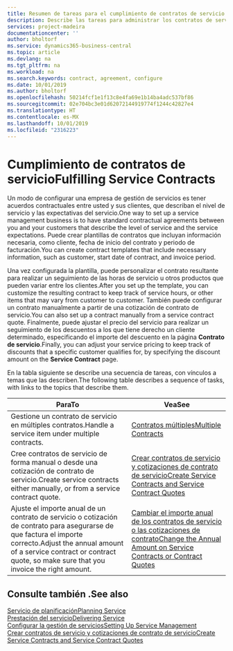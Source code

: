 ```yaml
---
title: Resumen de tareas para el cumplimiento de contratos de servicio | Documentos de Microsoft
description: Describe las tareas para administrar los contratos de servicio con los clientes.
services: project-madeira
documentationcenter: ''
author: bholtorf
ms.service: dynamics365-business-central
ms.topic: article
ms.devlang: na
ms.tgt_pltfrm: na
ms.workload: na
ms.search.keywords: contract, agreement, configure
ms.date: 10/01/2019
ms.author: bholtorf
ms.openlocfilehash: 50214fcf1e1f13c8e4fa69e1b14ba4adc537bf86
ms.sourcegitcommit: 02e704bc3e01d62072144919774f1244c42827e4
ms.translationtype: HT
ms.contentlocale: es-MX
ms.lasthandoff: 10/01/2019
ms.locfileid: "2316223"
---
```

# <a name="fulfilling-service-contracts"></a><span data-ttu-id="e2ce2-103">Cumplimiento de contratos de servicio</span><span class="sxs-lookup"><span data-stu-id="e2ce2-103">Fulfilling Service Contracts</span></span> 
<span data-ttu-id="e2ce2-104">Un modo de configurar una empresa de gestión de servicios es tener acuerdos contractuales entre usted y sus clientes, que describan el nivel de servicio y las expectativas del servicio.</span><span class="sxs-lookup"><span data-stu-id="e2ce2-104">One way to set up a service management business is to have standard contractual agreements between you and your customers that describe the level of service and the service expectations.</span></span> <span data-ttu-id="e2ce2-105">Puede crear plantillas de contratos que incluyan información necesaria, como cliente, fecha de inicio del contrato y periodo de facturación.</span><span class="sxs-lookup"><span data-stu-id="e2ce2-105">You can create contract templates that include necessary information, such as customer, start date of contract, and invoice period.</span></span>  
  
<span data-ttu-id="e2ce2-106">Una vez configurada la plantilla, puede personalizar el contrato resultante para realizar un seguimiento de las horas de servicio u otros productos que pueden variar entre los clientes.</span><span class="sxs-lookup"><span data-stu-id="e2ce2-106">After you set up the template, you can customize the resulting contract to keep track of service hours, or other items that may vary from customer to customer.</span></span> <span data-ttu-id="e2ce2-107">También puede configurar un contrato manualmente a partir de una cotización de contrato de servicio.</span><span class="sxs-lookup"><span data-stu-id="e2ce2-107">You can also set up a contract manually from a service contract quote.</span></span> <span data-ttu-id="e2ce2-108">Finalmente, puede ajustar el precio del servicio para realizar un seguimiento de los descuentos a los que tiene derecho un cliente determinado, especificando el importe del descuento en la página **Contrato de servicio**.</span><span class="sxs-lookup"><span data-stu-id="e2ce2-108">Finally, you can adjust your service pricing to keep track of discounts that a specific customer qualifies for, by specifying the discount amount on the **Service Contract** page.</span></span>  

<span data-ttu-id="e2ce2-109">En la tabla siguiente se describe una secuencia de tareas, con vínculos a temas que las describen.</span><span class="sxs-lookup"><span data-stu-id="e2ce2-109">The following table describes a sequence of tasks, with links to the topics that describe them.</span></span>   
  
|<span data-ttu-id="e2ce2-110">**Para**</span><span class="sxs-lookup"><span data-stu-id="e2ce2-110">**To**</span></span>|<span data-ttu-id="e2ce2-111">**Vea**</span><span class="sxs-lookup"><span data-stu-id="e2ce2-111">**See**</span></span>|  
|------------|-------------|  
|<span data-ttu-id="e2ce2-112">Gestione un contrato de servicio en múltiples contratos.</span><span class="sxs-lookup"><span data-stu-id="e2ce2-112">Handle a service item under multiple contracts.</span></span> | [<span data-ttu-id="e2ce2-113">Contratos múltiples</span><span class="sxs-lookup"><span data-stu-id="e2ce2-113">Multiple Contracts</span></span>](service-multiple-contracts.md)|  
|<span data-ttu-id="e2ce2-114">Cree contratos de servicio de forma manual o desde una cotización de contrato de servicio.</span><span class="sxs-lookup"><span data-stu-id="e2ce2-114">Create service contracts either manually, or from a service contract quote.</span></span>| [<span data-ttu-id="e2ce2-115">Crear contratos de servicio y cotizaciones de contrato de servicio</span><span class="sxs-lookup"><span data-stu-id="e2ce2-115">Create Service Contracts and Service Contract Quotes</span></span>](service-how-to-create-service-contracts-and-service-contract-quotes.md)|
|<span data-ttu-id="e2ce2-116">Ajuste el importe anual de un contrato de servicio o cotización de contrato para asegurarse de que factura el importe correcto.</span><span class="sxs-lookup"><span data-stu-id="e2ce2-116">Adjust the annual amount of a service contract or contract quote, so make sure that you invoice the right amount.</span></span>|[<span data-ttu-id="e2ce2-117">Cambiar el importe anual de los contratos de servicio o las cotizaciones de contrato</span><span class="sxs-lookup"><span data-stu-id="e2ce2-117">Change the Annual Amount on Service Contracts or Contract Quotes</span></span>](service-how-to-change-the-annual-amount-on-service-contracts-or-contract-quotes.md)|

## <a name="see-also"></a><span data-ttu-id="e2ce2-118">Consulte también .</span><span class="sxs-lookup"><span data-stu-id="e2ce2-118">See also</span></span>
[<span data-ttu-id="e2ce2-119">Servicio de planificación</span><span class="sxs-lookup"><span data-stu-id="e2ce2-119">Planning Service</span></span>](service-plan-service.md)  
[<span data-ttu-id="e2ce2-120">Prestación del servicio</span><span class="sxs-lookup"><span data-stu-id="e2ce2-120">Delivering Service</span></span>](service-deliver-service.md)  
[<span data-ttu-id="e2ce2-121">Configurar la gestión de servicios</span><span class="sxs-lookup"><span data-stu-id="e2ce2-121">Setting Up Service Management</span></span>](service-setup-service.md)  
[<span data-ttu-id="e2ce2-122">Crear contratos de servicio y cotizaciones de contrato de servicio</span><span class="sxs-lookup"><span data-stu-id="e2ce2-122">Create Service Contracts and Service Contract Quotes</span></span>](service-how-to-create-service-contracts-and-service-contract-quotes.md)  
